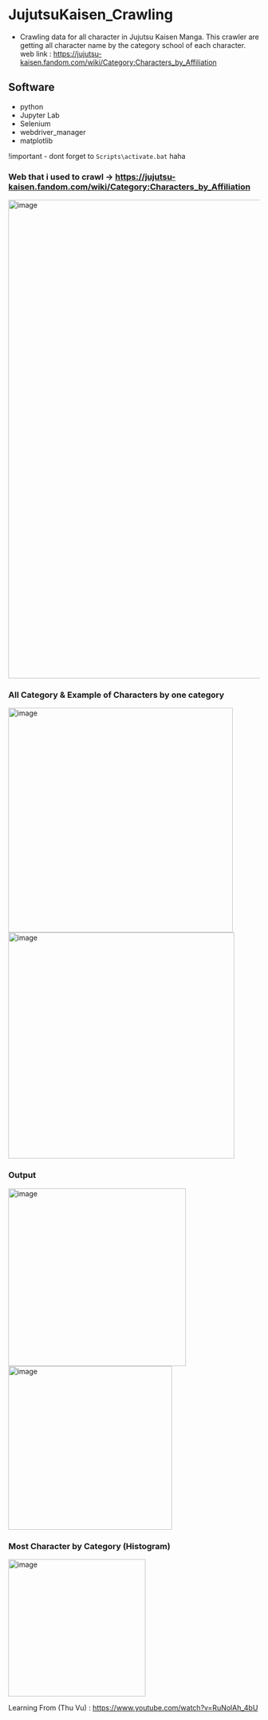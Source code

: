 # JujutsuKaisen_Crawling
- Crawling data for all character in Jujutsu Kaisen Manga. This crawler are getting all character name by the category school of each character.
web link : https://jujutsu-kaisen.fandom.com/wiki/Category:Characters_by_Affiliation

## Software
- python
- Jupyter Lab
- Selenium
- webdriver_manager
- matplotlib

!important - dont forget to <code>Scripts\activate.bat</code> haha


### Web that i used to crawl -> https://jujutsu-kaisen.fandom.com/wiki/Category:Characters_by_Affiliation  
<img width="959" alt="image" src="https://user-images.githubusercontent.com/58935865/171443280-0b190210-dd5d-4c15-8111-064c73f5af42.png">


### All Category & Example of Characters by one category
<div>
<img width="450" alt="image" src="https://user-images.githubusercontent.com/58935865/171443350-ad5547aa-78ac-4552-9532-9b549814077e.png">
<img width="453" alt="image" src="https://user-images.githubusercontent.com/58935865/171443439-161421f9-9bc1-45fc-b78b-cbb0b3a17dd3.png">
</div>


### Output 
<div>
<img width="356" alt="image" src="https://user-images.githubusercontent.com/58935865/171444612-7ebcae22-995b-465b-9c57-29a2f7887bc4.png">
<img width="328" alt="image" src="https://user-images.githubusercontent.com/58935865/171444674-92c451b2-b041-4448-923b-9e2af5e62f49.png">
</div>

### Most Character by Category (Histogram)
<img width="275" alt="image" src="https://user-images.githubusercontent.com/58935865/171444779-7be90de5-324b-4ca0-aede-afc800511529.png">



Learning From (Thu Vu) : https://www.youtube.com/watch?v=RuNolAh_4bU
